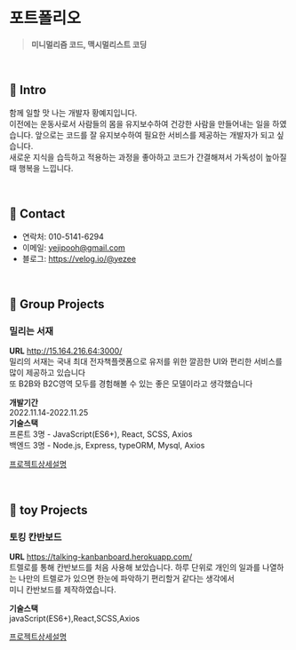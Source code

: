 # 포트폴리오
> **미니멀리즘 코드, 맥시멀리스트 코딩**

<br/>

## 📌 Intro
함께 일할 맛 나는 개발자 황예지입니다.     
이전에는 운동사로서 사람들의 몸을 유지보수하여 건강한 사람을 만들어내는 일을 하였습니다. 앞으로는 코드를 잘 유지보수하여 필요한 서비스를 제공하는 개발자가 되고 싶습니다.     
새로운 지식을 습득하고 적용하는 과정을 좋아하고 코드가 간결해져서 가독성이 높아질 때 행복을 느낍니다.     
  
<br/>

## 📌 Contact
* 연락처: 010-5141-6294
* 이메일: yejipooh@gmail.com
* 블로그: https://velog.io/@yezee

<br/>

## 📌 Group Projects
### 밀리는 서재
**URL** http://15.164.216.64:3000/        
밀리의 서재는 국내 최대 전자책플랫폼으로  유저를 위한 깔끔한 UI와 편리한 서비스를 많이 제공하고 있습니다     
또 B2B와 B2C영역 모두를 경험해볼 수 있는 좋은 모델이라고 생각했습니다  

**개발기간**     
2022.11.14-2022.11.25     
**기술스택**     
프론트 3명 - JavaScript(ES6+), React, SCSS, Axios     
백엔드 3명 - Node.js, Express, typeORM, Mysql, Axios     

[프로젝트상세설명](https://github.com/yezee-e/justcode-7-2nd-millieIslibrary-front)

<br/>

## 📌 toy Projects
### 토킹 칸반보드    
**URL** https://talking-kanbanboard.herokuapp.com/   
트렐로를 통해 칸반보드를 처음 사용해 보았습니다. 하루 단위로 개인의 일과를 나열하는 나만의 트렐로가 있으면 한눈에 파악하기 편리할거 같다는 생각에서      
미니 칸반보드를 제작하였습니다.

**기술스택**      
javaScript(ES6+),React,SCSS,Axios     

[프로젝트상세설명](https://github.com/yezee-e/kanban-board)


